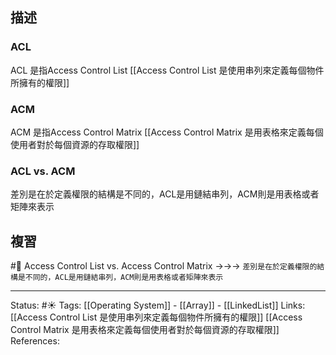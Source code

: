 


## 描述

### ACL 
ACL 是指Access Control List 
[[Access Control List 是使用串列來定義每個物件所擁有的權限]]


### ACM
ACM 是指Access Control Matrix
[[Access Control Matrix 是用表格來定義每個使用者對於每個資源的存取權限]]

### ACL vs. ACM
差別是在於定義權限的結構是不同的，ACL是用鏈結串列，ACM則是用表格或者矩陣來表示


## 複習

#🧠 Access Control  List vs. Access Control Matrix ->->-> `差別是在於定義權限的結構是不同的，ACL是用鏈結串列，ACM則是用表格或者矩陣來表示`
<!--SR:!2023-05-03,213,250-->



---
Status: #☀️ 
Tags:
[[Operating System]] - [[Array]] - [[LinkedList]]
Links:
[[Access Control List 是使用串列來定義每個物件所擁有的權限]]
[[Access Control Matrix 是用表格來定義每個使用者對於每個資源的存取權限]]
References:
